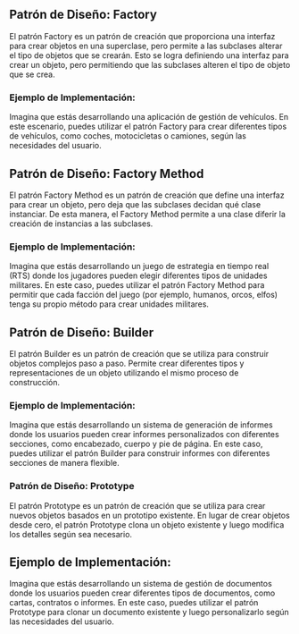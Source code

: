 ## Patrón de Diseño: Factory
El patrón Factory es un patrón de creación que proporciona una interfaz para crear objetos en una superclase, pero permite a las subclases alterar el tipo de objetos que se crearán. Esto se logra definiendo una interfaz para crear un objeto, pero permitiendo que las subclases alteren el tipo de objeto que se crea.

### Ejemplo de Implementación:
Imagina que estás desarrollando una aplicación de gestión de vehículos. En este escenario, puedes utilizar el patrón Factory para crear diferentes tipos de vehículos, como coches, motocicletas o camiones, según las necesidades del usuario.


## Patrón de Diseño: Factory Method
El patrón Factory Method es un patrón de creación que define una interfaz para crear un objeto, pero deja que las subclases decidan qué clase instanciar. De esta manera, el Factory Method permite a una clase diferir la creación de instancias a las subclases.

### Ejemplo de Implementación:
Imagina que estás desarrollando un juego de estrategia en tiempo real (RTS) donde los jugadores pueden elegir diferentes tipos de unidades militares. En este caso, puedes utilizar el patrón Factory Method para permitir que cada facción del juego (por ejemplo, humanos, orcos, elfos) tenga su propio método para crear unidades militares.

## Patrón de Diseño: Builder
El patrón Builder es un patrón de creación que se utiliza para construir objetos complejos paso a paso. Permite crear diferentes tipos y representaciones de un objeto utilizando el mismo proceso de construcción.

### Ejemplo de Implementación:
Imagina que estás desarrollando un sistema de generación de informes donde los usuarios pueden crear informes personalizados con diferentes secciones, como encabezado, cuerpo y pie de página. En este caso, puedes utilizar el patrón Builder para construir informes con diferentes secciones de manera flexible.

### Patrón de Diseño: Prototype
El patrón Prototype es un patrón de creación que se utiliza para crear nuevos objetos basados en un prototipo existente. En lugar de crear objetos desde cero, el patrón Prototype clona un objeto existente y luego modifica los detalles según sea necesario.

## Ejemplo de Implementación:
Imagina que estás desarrollando un sistema de gestión de documentos donde los usuarios pueden crear diferentes tipos de documentos, como cartas, contratos o informes. En este caso, puedes utilizar el patrón Prototype para clonar un documento existente y luego personalizarlo según las necesidades del usuario.